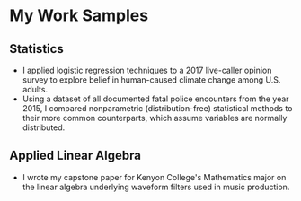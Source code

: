 # My Work Samples

## Statistics

- I applied logistic regression techniques to a 2017 live-caller opinion survey to explore belief in human-caused climate change among U.S. adults.
- Using a dataset of all documented fatal police encounters from the year 2015, I compared nonparametric (distribution-free) statistical methods to their more common counterparts, which assume variables are normally distributed.

## Applied Linear Algebra

- I wrote my capstone paper for Kenyon College's Mathematics major on the linear algebra underlying waveform filters used in music production.
